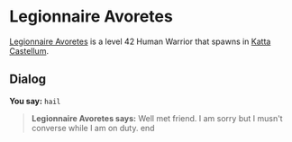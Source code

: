 # Legionnaire Avoretes



[Legionnaire Avoretes](/npc/160055) is a level 42 Human Warrior that spawns in [Katta Castellum](/zone/160).



## Dialog

**You say:** `hail`



>**Legionnaire Avoretes says:** Well met friend. I am sorry but I musn't converse while I am on duty.
end
